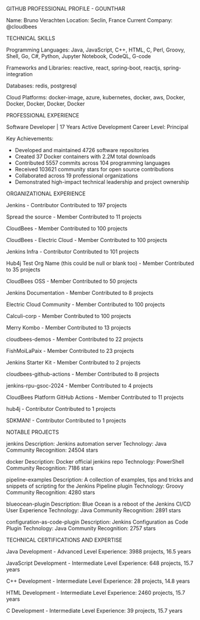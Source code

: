 GITHUB PROFESSIONAL PROFILE - GOUNTHAR

Name: Bruno Verachten
Location: Seclin, France
Current Company: @cloudbees

TECHNICAL SKILLS

Programming Languages: Java, JavaScript, C++, HTML, C, Perl, Groovy, Shell, Go, C#, Python, Jupyter Notebook, CodeQL, G-code

Frameworks and Libraries: reactive, react, spring-boot, reactjs, spring-integration

Databases: redis, postgresql

Cloud Platforms: docker-image, azure, kubernetes, docker, aws, Docker, Docker, Docker, Docker, Docker

PROFESSIONAL EXPERIENCE

Software Developer | 17 Years Active Development
Career Level: Principal

Key Achievements:
- Developed and maintained 4726 software repositories
- Created 37 Docker containers with 2.2M total downloads
- Contributed 5557 commits across 104 programming languages
- Received 103621 community stars for open source contributions
- Collaborated across 19 professional organizations
- Demonstrated high-impact technical leadership and project ownership

ORGANIZATIONAL EXPERIENCE

Jenkins - Contributor
Contributed to 197 projects

Spread the source - Member
Contributed to 11 projects

CloudBees - Member
Contributed to 100 projects

CloudBees - Electric Cloud - Member
Contributed to 100 projects

Jenkins Infra - Contributor
Contributed to 101 projects

Hub4j Test Org Name (this could be null or blank too) - Member
Contributed to 35 projects

CloudBees OSS - Member
Contributed to 50 projects

Jenkins Documentation - Member
Contributed to 8 projects

Electric Cloud Community - Member
Contributed to 100 projects

Calculi-corp - Member
Contributed to 100 projects

Merry Kombo - Member
Contributed to 13 projects

cloudbees-demos - Member
Contributed to 22 projects

FishMoiLaPaix - Member
Contributed to 23 projects

Jenkins Starter Kit - Member
Contributed to 2 projects

cloudbees-github-actions - Member
Contributed to 8 projects

jenkins-rpu-gsoc-2024 - Member
Contributed to 4 projects

CloudBees Platform GitHub Actions - Member
Contributed to 11 projects

hub4j - Contributor
Contributed to 1 projects

SDKMAN! - Contributor
Contributed to 1 projects

NOTABLE PROJECTS

jenkins
Description: Jenkins automation server
Technology: Java
Community Recognition: 24504 stars

docker
Description: Docker official jenkins repo
Technology: PowerShell
Community Recognition: 7186 stars

pipeline-examples
Description: A collection of examples, tips and tricks and snippets of scripting for the Jenkins Pipeline plugin
Technology: Groovy
Community Recognition: 4280 stars

blueocean-plugin
Description: Blue Ocean is a reboot of the Jenkins CI/CD User Experience
Technology: Java
Community Recognition: 2891 stars

configuration-as-code-plugin
Description: Jenkins Configuration as Code Plugin
Technology: Java
Community Recognition: 2757 stars

TECHNICAL CERTIFICATIONS AND EXPERTISE

Java Development - Advanced Level
Experience: 3988 projects, 16.5 years

JavaScript Development - Intermediate Level
Experience: 648 projects, 15.7 years

C++ Development - Intermediate Level
Experience: 28 projects, 14.8 years

HTML Development - Intermediate Level
Experience: 2460 projects, 15.7 years

C Development - Intermediate Level
Experience: 39 projects, 15.7 years

